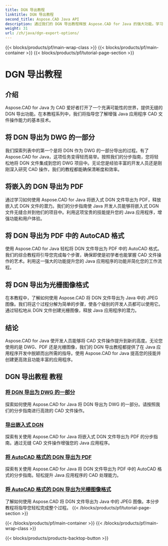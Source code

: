 ```yaml
---
title: DGN 导出教程
linktitle: DGN 导出教程
second_title: Aspose.CAD Java API
description: 通过我们的 DGN 导出教程释放 Aspose.CAD for Java 的强大功能。学习高效的 CAD 文件操作，从将 DGN 作为 DWG 的一部分导出到轻松创建光栅图像。
weight: 31
url: /zh/java/dgn-export-options/
---
```


{{< blocks/products/pf/main-wrap-class >}}
{{< blocks/products/pf/main-container >}}
{{< blocks/products/pf/tutorial-page-section >}}

# DGN 导出教程

## 介绍

Aspose.CAD for Java 为 CAD 爱好者打开了一个充满可能性的世界，提供无缝的 DGN 导出功能。在本教程系列中，我们将指导您了解增强 Java 应用程序 CAD 文件操作能力的基本技术。

## 将 DGN 导出为 DWG 的一部分

我们探索列表中的第一个是将 DGN 作为 DWG 的一部分导出的过程。有了 Aspose.CAD for Java，这项任务变得轻而易举。按照我们的分步指南，您将轻松地将 DGN 文件集成到您的 DWG 项目中。无论您是经验丰富的开发人员还是刚刚深入研究 CAD 操作，我们的教程都能确保清晰度和效率。

## 将嵌入的 DGN 导出为 PDF

通过学习如何使用 Aspose.CAD for Java 将嵌入式 DGN 文件导出为 PDF，释放嵌入式 DGN 文件的潜力。我们的分步指南使 Java 开发人员能够将嵌入式 DGN 文件无缝合并到他们的项目中。利用这项宝贵的技能提升您的 Java 应用程序，增强功能和用户体验。

## 将 DGN 导出为 PDF 中的 AutoCAD 格式

使用 Aspose.CAD for Java 轻松将 DGN 文件导出为 PDF 中的 AutoCAD 格式。我们的综合教程将引导您完成每个步骤，确保即使是初学者也能掌握 CAD 文件操作的艺术。利用这一强大的功能提升您的 Java 应用程序的功能并简化您的工作流程。

## 将 DGN 导出为光栅图像格式

在本教程中，了解如何使用 Aspose.CAD 将 DGN 文件导出为 Java 中的 JPEG 图像。我们将这个过程分解为简单的步骤，使各个级别的开发人员都可以使用它。通过轻松地从 DGN 文件创建光栅图像，释放 Java 应用程序的潜力。

## 结论

Aspose.CAD for Java 使开发人员能够将 CAD 文件操作提升到新的高度。无论您使用的是 DWG、PDF 还是光栅图像，我们的 DGN 导出教程都提供了在 Java 应用程序开发中脱颖而出所需的指导。使用 Aspose.CAD for Java 提高您的技能并创建更高效且功能丰富的应用程序。
## DGN 导出教程 教程
### [将 DGN 导出为 DWG 的一部分](./export-dgn-as-part-of-dwg/)
探索如何使用 Aspose.CAD for Java 将 DGN 导出为 DWG 的一部分。请按照我们的分步指南进行高效的 CAD 文件操作。
### [导出嵌入式 DGN](./export-embedded-dgn/)
探索有关使用 Aspose.CAD for Java 将嵌入式 DGN 文件导出为 PDF 的分步指南。通过无缝 CAD 文件操作增强您的 Java 应用程序。
### [将 AutoCAD 格式的 DGN 导出为 PDF](./exporting-dgn-to-pdf/)
探索有关使用 Aspose.CAD for Java 将 DGN 文件导出为 PDF 中的 AutoCAD 格式的分步指南。轻松提升 Java 应用程序的 CAD 处理能力。
### [将 AutoCAD 格式的 DGN 导出为光栅图像格式](./exporting-dgn-to-raster-image/)
了解如何使用 Aspose.CAD 将 DGN 文件导出为 Java 中的 JPEG 图像。本分步教程将指导您轻松完成整个过程。
{{< /blocks/products/pf/tutorial-page-section >}}

{{< /blocks/products/pf/main-container >}}
{{< /blocks/products/pf/main-wrap-class >}}

{{< blocks/products/products-backtop-button >}}
